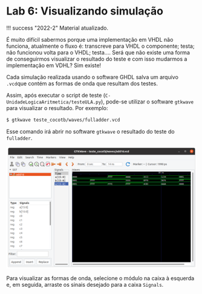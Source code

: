 # Lab 6: Visualizando simulação

!!! success "2022-2"
    Material atualizado.


É muito difícil sabermos porque uma implementação em VHDL não funciona, atualmente o fluxo é: transcreve para VHDL o componente; testa; não funcionou volta para o VHDL; testa.... Será que não existe uma forma de conseguirmos visualizar o resultado do teste e com isso mudarmos a implementação em VDHL? Sim existe! 

Cada simulação realizada usando o software GHDL salva um arquivo `.vcd`que contém as formas de onda que resultam dos testes.

Assim, após executar o script de teste (`C-UnidadeLogicaAritmetica/testeULA.py`), pode-se utilizar o software `gtkwave` para visualizar o resultado. Por exemplo:

```bash
$ gtkwave teste_cocotb/waves/fulladder.vcd 
```

Esse comando irá abrir no software `gtkwave` o resultado do teste do `fulladder`.

![GTKWave](figs/D-ULA/gtkwave.png)

Para visualizar as formas de onda, selecione o módulo na caixa à esquerda e, em seguida, arraste os sinais desejado para a caixa `Signals`.
